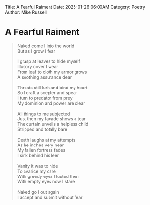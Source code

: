 Title: A Fearful Raiment
Date: 2025-01-26 06:00AM
Category: Poetry
Author: Mike Russell
# A Fearful Raiment

> Naked come I into the world<br>
But as I grow I fear<br><br>
I grasp at leaves to hide myself<br>
Illusory cover I wear<br>
From leaf to cloth my armor grows<br>
A soothing assurance dear<br><br>
Threats still lurk and bind my heart<br>
So I craft a scepter and spear<br>
I turn to predator from prey<br>
My dominion and power are clear<br><br>
All things to me subjected<br>
Just then my facade shows a tear<br>
The curtain unveils a helpless child<br>
Stripped and totally bare<br><br>
Death laughs at my attempts<br>
As he inches very near<br>
My fallen fortress fades<br>
I sink behind his leer<br><br>
Vanity it was to hide<br>
To avarice my care<br>
With greedy eyes I lusted then<br>
With empty eyes now I stare<br><br>
Naked go I out again<br>
I accept and submit without fear
